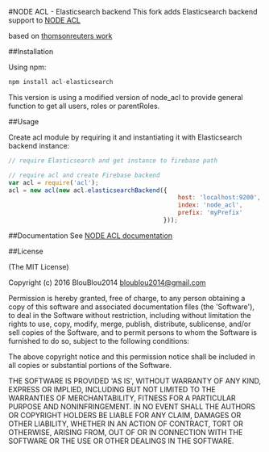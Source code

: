#NODE ACL - Elasticsearch backend
This fork adds Elasticsearch backend support to [NODE ACL](https://github.com/OptimalBits/node_acl)

based on [thomsonreuters work](https://github.com/thomsonreuters/node_acl/blob/9afb7354532311d9d891042cafc5b69b9869f728/lib/elasticsearch-backend.js)

##Installation

Using npm:

```javascript
npm install acl-elasticsearch
```

This version is using a modified version of node_acl to provide general function to get all users, roles or parentRoles.

##Usage

Create acl module by requiring it and instantiating it with Elasticsearch backend instance:

```javascript
// require Elasticsearch and get instance to firebase path

// require acl and create Firebase backend
var acl = require('acl');
acl = new acl(new acl.elasticsearchBackend({
                                               host: 'localhost:9200',
                                               index: 'node_acl',
                                               prefix: 'myPrefix'
                                           }));
```

##Documentation
See [NODE ACL documentation](https://github.com/OptimalBits/node_acl#documentation)

##License 

(The MIT License)

Copyright (c) 2016 BlouBlou2014 <bloublou2014@gmail.com>

Permission is hereby granted, free of charge, to any person obtaining
a copy of this software and associated documentation files (the
'Software'), to deal in the Software without restriction, including
without limitation the rights to use, copy, modify, merge, publish,
distribute, sublicense, and/or sell copies of the Software, and to
permit persons to whom the Software is furnished to do so, subject to
the following conditions:

The above copyright notice and this permission notice shall be
included in all copies or substantial portions of the Software.

THE SOFTWARE IS PROVIDED 'AS IS', WITHOUT WARRANTY OF ANY KIND,
EXPRESS OR IMPLIED, INCLUDING BUT NOT LIMITED TO THE WARRANTIES OF
MERCHANTABILITY, FITNESS FOR A PARTICULAR PURPOSE AND NONINFRINGEMENT.
IN NO EVENT SHALL THE AUTHORS OR COPYRIGHT HOLDERS BE LIABLE FOR ANY
CLAIM, DAMAGES OR OTHER LIABILITY, WHETHER IN AN ACTION OF CONTRACT,
TORT OR OTHERWISE, ARISING FROM, OUT OF OR IN CONNECTION WITH THE
SOFTWARE OR THE USE OR OTHER DEALINGS IN THE SOFTWARE.
